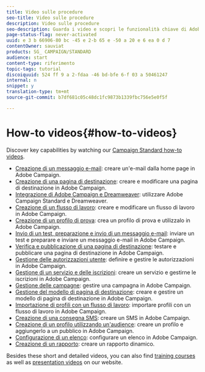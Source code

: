 ```yaml
---
title: Video sulle procedure
seo-title: Video sulle procedure
description: Video sulle procedure
seo-description: Guarda i video e scopri le funzionalità chiave di Adobe Campaign.
page-status-flag: never-activated
uuid: e 3 b 66906-80 bc -45 e 2-b 65 e -50 a 20 e 6 ea 0 d 7
contentOwner: sauviat
products: SG_ CAMPAIGN/STANDARD
audience: start
content-type: riferimento
topic-tags: tutorial
discoiquuid: 524 ff 9 a 2-fdaa -46 bd-bfe 6-f 03 a 50461247
internal: n
snippet: y
translation-type: tm+mt
source-git-commit: b7df681c05c48dc1fc9873b1339fbc756e5e0f5f

---
```



# How-to videos{#how-to-videos}

Discover key capabilities by watching our [Campaign Standard how-to videos](https://helpx.adobe.com/campaign/kt/acs/index/acs-videos.html).

* [Creazione di un messaggio e-mail](https://helpx.adobe.com/campaign/kt/acs/using/acs-create-email-from-homepage-feature-video-use.html): creare un'e-mail dalla home page in Adobe Campaign.
* [Creazione di una pagina di destinazione](https://helpx.adobe.com/campaign/kt/acs/using/acs-create-edit-landing-page-feature-video-use.html): creare e modificare una pagina di destinazione in Adobe Campaign.
* [Integrazione di Adobe Campaign e Dreamweaver](https://docs.campaign.adobe.com/doc/standard/en/Videos/ACS_Dreamweaver.mp4): utilizzare Adobe Campaign Standard e Dreamweaver.
* [Creazione di un flusso di lavoro](https://helpx.adobe.com/campaign/kt/acs/using/acs-create-workflow-feature-video-use.html): creare e modificare un flusso di lavoro in Adobe Campaign.
* [Creazione di un profilo di prova](https://helpx.adobe.com/campaign/kt/acs/using/acs-test-profiles-feature-video-use.html): crea un profilo di prova e utilizzalo in Adobe Campaign.
* [Invio di un test, preparazione e invio di un messaggio e-mail](https://helpx.adobe.com/campaign/kt/acs/using/acs-sending-test-preparing-sending-email-feature-video-use.html): inviare un test e preparare e inviare un messaggio e-mail in Adobe Campaign.
* [Verifica e pubblicazione di una pagina di destinazione](https://helpx.adobe.com/campaign/kt/acs/using/acs-create-edit-landing-page-feature-video-use.html): testare e pubblicare una pagina di destinazione in Adobe Campaign.
* [Gestione delle autorizzazioni utente](https://helpx.adobe.com/campaign/kt/acs/using/acs-user-access-rights-feature-video-use.html): definire e gestire le autorizzazioni in Adobe Campaign.
* [Gestione di un servizio e delle iscrizioni](https://helpx.adobe.com/campaign/kt/acs/using/acs-services-and-subscriptions-feature-video-use.html): creare un servizio e gestirne le iscrizioni in Adobe Campaign.
* [Gestione delle campagne](https://helpx.adobe.com/campaign/kt/acs/using/acs-managing-campaigns-feature-video-use.html): gestire una campagna in Adobe Campaign.
* [Gestione del modello di pagina di destinazione](https://docs.campaign.adobe.com/doc/standard/en/Videos/LP_template_configuration.mp4): creare e gestire un modello di pagina di destinazione in Adobe Campaign.
* [Importazione di profili con un flusso di lavoro](https://docs.campaign.adobe.com/doc/standard/en/Videos/importing_profiles.mp4): importare profili con un flusso di lavoro in Adobe Campaign.
* [Creazione di una consegna SMS](https://docs.campaign.adobe.com/doc/standard/en/Videos/creating_sms.mp4): creare un SMS in Adobe Campaign.
* [Creazione di un profilo utilizzando un'audience](https://docs.campaign.adobe.com/doc/standard/en/Videos/creating_profile_using_audience.mp4): creare un profilo e aggiungerlo a un pubblico in Adobe Campaign.
* [Configurazione di un elenco](https://docs.campaign.adobe.com/doc/standard/en/Videos/configuring_list_ACS.mp4): configurare un elenco in Adobe Campaign.
* [Creazione di un rapporto](https://helpx.adobe.com/campaign/kt/acs/using/acs-creating-a-dynamic-report-feature-video-use.html): creare un rapporto dinamico.

Besides these short and detailed videos, you can also find [training courses](https://training.adobe.com/training/courses.html) as well as [presentation videos](http://www.adobe.com/training/video.html) on our website.
